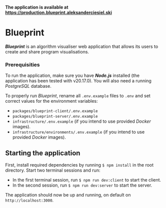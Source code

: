 __The application is available at https://production.blueprint.aleksanderciesiel.ski__
# Blueprint
___Blueprint___ is an algorithm visualiser web application that allows its users to create and share program visualisations. 

### Prerequisities
To run the application, make sure you have ___Node.js___ installed (the application has been tested with v20.17.0). You will also need a running _PostgreSQL_ database.

To properly run _Blueprint_, rename all `.env.example` files to `.env` and set correct values for the environment variables:
* `packages/blueprint-client/.env.example`
* `packages/blueprint-server/.env.example`
* `infrastructure/.env.example` (if you intend to use provided _Docker_ images).
* `infrastructure/environments/.env.example` (if you intend to use provided _Docker_ images).

## Starting the application
First, install required dependencies by running `$ npm install` in the root directory. Start two terminal sessions and run:
* In the first terminal session, run `$ npm run dev:client` to start the client.
* In the second session, run `$ npm run dev:server` to start the server.

The application should now be up and running, on default on `http://localhost:3000`.
